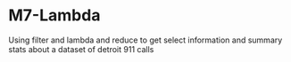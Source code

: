 # M7-Lambda

Using filter and lambda and reduce to get select information and summary stats about a dataset of detroit 911 calls